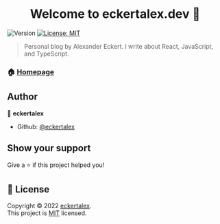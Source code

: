<h1 align="center">Welcome to eckertalex.dev 👋</h1>
<p>
  <img alt="Version" src="https://img.shields.io/badge/version-5.2.0-blue.svg?cacheSeconds=2592000" />
  <a href="https://github.com/eckertalex/eckertalex.dev/blob/dev/LICENSE" target="_blank">
    <img alt="License: MIT" src="https://img.shields.io/badge/License-MIT-yellow.svg" />
  </a>
</p>

> Personal blog by Alexander Eckert. I write about React, JavaScript, and
> TypeScript.

### 🏠 [Homepage](https://eckertalex.dev)

## Author

👤 **eckertalex**

- Github: [@eckertalex](https://github.com/eckertalex)

## Show your support

Give a ⭐️ if this project helped you!

## 📝 License

Copyright &copy; 2022 [eckertalex](https://github.com/eckertalex).<br /> This
project is [MIT](https://github.com/eckertalex/eckertalex.dev/blob/dev/LICENSE)
licensed.
